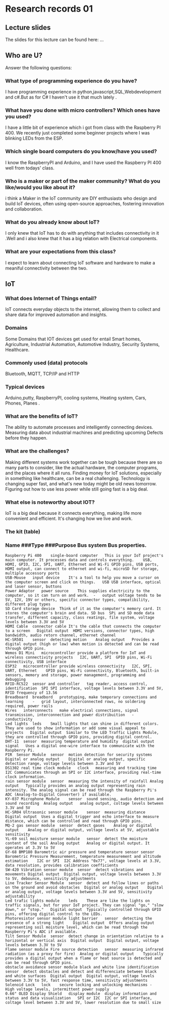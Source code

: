 # Research records 01

## Lecture slides

The slides for this lecture can be found here: ...

## Who are U?
Answer the following questions:


### What type of programming experience do you have?
I have programming experience in python,javascript,SQL,Webdevelopment and c#.But as for C# I haven't use it that much lately .

### What have you done with micro controllers? Which ones have you used?
I have a little bit of experience which i got from class with the Raspberry PI 400. We recently just completed some beginner projects where I was blinking LEDs from the ESP.

### Which single board computers do you know/have you used?
I know the RaspberryPI and Arduino, and I have used the Raspberry PI 400 well from todays' class.

### Who is a maker or part of the maker community? What do you like/would you like about it?
i think a Maker in the IoT community are DIY enthusiasts who design and build IoT devices, often using open-source approaches, fostering innovation and collaboration.

### What do you already know about IoT?
I only knew that IoT has to do with anything that includes connectivity in it .Well and i also knew that it has a big relation with Electrical components.

### What are your expectations from this class?
I expect to learn about connecting IoT software and hardware to make a meaniful connectivity between the two.


## IoT

### What does Internet of Things entail?

IoT connects everyday objects to the internet, allowing them to collect and share data for improved automation and insights.
### Domains
Some Domains that IOT devices get used for entail Smart homes, Agriculture, Industrial Automation, Automotive Industry, Security Systems, Healthcare.

### Commonly used (data) protocols
 Bluetooth, MQTT, TCP/IP and HTTP


### Typical devices
Arduino,putty, RaspberryPI, cooling systems, Heating system, Cars, Phones, Planes .

### What are the benefits of IoT?
The ability to automate processes and intelligently connecting devices. Measuring data about industrial machines and predicting upcoming Defects before they happen.

### What are the challenges?
Making different systems work together can be tough because there are so many parts to consider, like the actual hardware, the computer programs, and the places where it all runs. Finding money for IoT solutions, especially in something like healthcare, can be a real challenging. Technology is changing super fast, and what's new today might be old news tomorrow. Figuring out how to use less power while still going fast is a big deal.


### What else is noteworthy about IOT?
IoT is a big deal because it connects everything, making life more convenient and efficient. It's changing how we live and work.
	
 ### The kit (table)
    
### Name	###Type	 ###Purpose	Bus system	Bus properties.											
																
	Raspberry Pi 400	single-board computer	This is your IoT project's main computer. It processes data and controls everything.	USB, HDMI, GPIO, I2C, SPI, UART, Ethernet and Wi-Fi	GPIO pins, USB ports, HDMI output, can connect to ethernet and wi-fi, microSD for storage, multiple accessory ports											
	USB-Mouse	input device	It's a tool to help you move a cursor on the computer screen and click on things.	USB	USB interface, optical and laser sensor, buttons											
	Power Adaptor	power source	This supplies electricity to the computer, so it can turn on and work.	-	output voltage tends to be 5V, 12V, 19V or others, specific connector types, compatibility, different plug types											
	SD Card	storage device	Think of it as the computer's memory card. It stores the computer's brain and data.	SD bus	SPi and SD mode data transfer, different capacity, class reatings, file system, voltage levels between 3.3V and 5V											
	HDMI Cable	connector cable	It's the cable that connects the computer to a screen	Digital output	HDMI versions, connector types, high bandwidth, audio retorn channel, ethernet channel											
	HC-SR501	sensor	detecting motion	Analog output	Provides a digital output (high or low) when motion is detected and can be read through GPIO pins.											
	Wemos D1 Mini	microcontroller	provide a platform for IoT and wireless connectivity projects	I2C, UART, SPI	GPIO pins, Wi-Fi connectivity, USB interface											
	ESP32	microcontroller	provide wireless connectivity	I2C, SPI, UART, Ethernet	GPIO pins, Wi-Fi connectivity, Bluetooth, built-in sensors, memory and storage, power management, programming and debugging											
	RFID-RC522	sensor and controller	tag reader, access control, identification	SPI	SPI interface, voltage levels between 3.3V and 5V, RFID frequency of 13.56											
	Breadboard	breadbord	prototyping, make temporary connections and learning	-	grid layout, interconnected rows, no soldering required, power rails											
	Wires	interconnects	make electrical connections, signal transmission, interconnection and power distribuition	-	conductivity											
	Led lights	leds	Small lights that can shine in different colors. They are used to show information or add some visual appeal to  projects	Digital output	Similar to the LED Traffic Lights Module, they are controlled through GPIO pins, providing digital control.											
	DHT-11	sensor	measuring temperature and humidity	digital output signal	Uses a digital one-wire interface to communicate with the Raspberry Pi.											
	PIR  Sensor Module	sensor	motion detection for security systems	Digital or analog output	Digital or analog output, specific detection range, voltage levels between 3.3V and 5V											
	DS1302 real time clock module	clock	measuring and tracking time	I2C	Communicates through an SPI or I2C interface, providing real-time clock information.											
	rain sensor module	sensor	measuring the intensity of rainfall	Analog output	Typically provides an analog output representing rain intensity. The analog signal can be read through the Raspberry Pi's ADC (Analog-to-Digital Converter) if available.											
	KY-037 Microphone Module	sensor	sound sensing, audio detection and sound recording	Analog output	analog output, coltage levels between 3.3V and 5V											
	HC-SR04 Ultrasonic sensor module	sensor	measuring distance	Digital output	Uses a digital trigger and echo interface to measure distance, which can be controlled and read through GPIO pins.											
	MQ-2 gas sensor module	sensor	detect gases	Analog or digital output	Analog or digital output, voltage levels at 5V, adjustable sensitivity											
	YL-69 soil moisture sensor module	sensor	detect the moisture content of the soil	Analog output	Analog or digital output. It operates at 3.3V to 5V											
	GY-68 BMP180 Barometric air pressure and temperature sensor	sensor	Barometric Pressure Measurement, temperature measurement and altitude estimation	I2C or SPI	I2C Address "0x77", voltage levels at 3.3V, data resolution, provides calibration coefficients											
	SW-420 Vibration sensor module	sensor	detect vibrations and movements	Digital output	Digital output, voltage levels between 3.3V to 5V, debounce, sensitivity adjustments											
	Line Tracker Sensor Module	sensor	detect and follow lines or paths on the ground and avoid obstacles	Digital or analog output	Digital or analog output, voltage levels between 3.3V and 5V, sensitivity adjustability											
	Led trafic lights module	leds	These are like the lights on traffic signals, but for your IoT project. They can signal "go," "slow down," or "stop."	Digital output	Typically controlled through GPIO pins, offering digital control to the LEDs.											
	Photoresistor sensor module light barrier	sensor	detecting the presence of a strong light	Digital output	Offers analog output representing soil moisture level, which can be read through the Raspberry Pi's ADC if available.											
	Tilt Sensor Module	sensor	detect change in orientation relative to a horizontal or vertical axis	Digital output	Digital output, voltage levels between 3.3V to 5V											
	Flame sensor module Fire source detection	sensor	measuring infrared radiation (as a proxy for fire)	Analog or digital output	Typically provides a digital output when a flame or heat source is detected and can be read through GPIO pins.											
	obstacle avoidance sensor module black and white line identification	sensor	detect obstacles and detect and differenciate between black and white surfaces	Digital output	Digital output, voltage levels between 3.3V to 5V, fast response time, sensitivity adjustments											
	Solenoid Lock	lock	secure locking and unlocking mechanisms	-	High voltage levels, intermittent power supply 											
	0.66" OLED Display Shield	display module	display information and status and data visualization	SPI or I2C	I2C or SPI interface, coltage level between 3.3V and 5V, lower resolution due to small size											
																
																